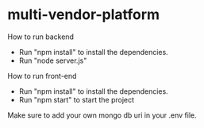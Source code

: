 # multi-vendor-platform
How to run backend
- Run "npm install" to install the dependencies.
- Run "node server.js"

How to run front-end
- Run "npm install" to install the dependencies.
- Run "npm start" to start the project

Make sure to add your own mongo db uri in your .env file.